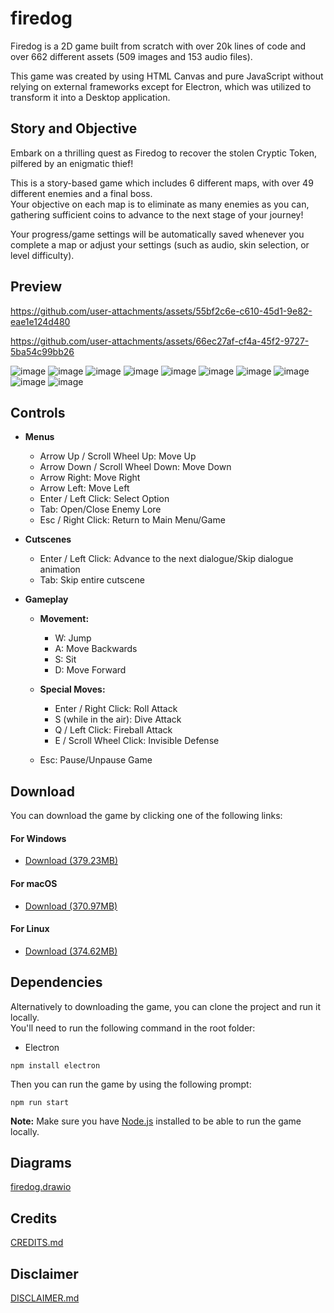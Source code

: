 # firedog
Firedog is a 2D game built from scratch with over 20k lines of code and over 662 different assets (509 images and 153 audio files).

This game was created by using HTML Canvas and pure JavaScript without relying on external frameworks except for 
Electron, which was utilized to transform it into a Desktop application.

## Story and Objective
Embark on a thrilling quest as Firedog to recover the stolen Cryptic Token, pilfered by an enigmatic thief! <br>

This is a story-based game which includes 6 different maps, with over 49 different enemies and a final boss. <br>
Your objective on each map is to eliminate as many enemies as you can, gathering sufficient coins to advance to the next stage of your journey! <br>

Your progress/game settings will be automatically saved whenever you complete a map or adjust your settings (such as audio, skin selection, or level difficulty).

## Preview
https://github.com/user-attachments/assets/55bf2c6e-c610-45d1-9e82-eae1e124d480

https://github.com/user-attachments/assets/66ec27af-cf4a-45f2-9727-5ba54c99bb26

![image](https://raw.githubusercontent.com/danialjivraj/firedog/main/githubPreviews/imagePreview1.png)
![image](https://raw.githubusercontent.com/danialjivraj/firedog/main/githubPreviews/imagePreview2.png)
![image](https://raw.githubusercontent.com/danialjivraj/firedog/main/githubPreviews/imagePreview3.png)
![image](https://raw.githubusercontent.com/danialjivraj/firedog/main/githubPreviews/imagePreview4.png)
![image](https://raw.githubusercontent.com/danialjivraj/firedog/main/githubPreviews/imagePreview5.png)
![image](https://raw.githubusercontent.com/danialjivraj/firedog/main/githubPreviews/imagePreview6.png)
![image](https://raw.githubusercontent.com/danialjivraj/firedog/main/githubPreviews/imagePreview7.png)
![image](https://raw.githubusercontent.com/danialjivraj/firedog/main/githubPreviews/imagePreview8.png)
![image](https://raw.githubusercontent.com/danialjivraj/firedog/main/githubPreviews/imagePreview9.png)
![image](https://raw.githubusercontent.com/danialjivraj/firedog/main/githubPreviews/imagePreview10.png)

## Controls
- **Menus**
  - Arrow Up / Scroll Wheel Up: Move Up
  - Arrow Down / Scroll Wheel Down: Move Down
  - Arrow Right: Move Right
  - Arrow Left: Move Left
  - Enter / Left Click: Select Option
  - Tab: Open/Close Enemy Lore
  - Esc / Right Click: Return to Main Menu/Game

- **Cutscenes**
  - Enter / Left Click: Advance to the next dialogue/Skip dialogue animation
  - Tab: Skip entire cutscene

- **Gameplay**
  - **Movement:**
    - W: Jump
    - A: Move Backwards
    - S: Sit
    - D: Move Forward

  - **Special Moves:**
    - Enter / Right Click: Roll Attack
    - S (while in the air): Dive Attack
    - Q / Left Click: Fireball Attack
    - E / Scroll Wheel Click: Invisible Defense

  - Esc: Pause/Unpause Game

## Download

You can download the game by clicking one of the following links:

#### For Windows
- [Download (379.23MB)](https://www.mediafire.com/file/n8g5kbkjoo4glj7/Firedog-win32-x64.zip/file)

#### For macOS
- [Download (370.97MB)](https://www.mediafire.com/file/0w704qyapbvs05e/Firedog-darwin-x64.zip/file)

#### For Linux
- [Download (374.62MB)](https://www.mediafire.com/file/ei69pyxth6iehac/Firedog-linux-x64.zip/file)

## Dependencies
Alternatively to downloading the game, you can clone the project and run it locally. <br>
You'll need to run the following command in the root folder:
- Electron
```
npm install electron
```

Then you can run the game by using the following prompt:
```
npm run start
```

**Note:** Make sure you have [Node.js](https://nodejs.org/en/download) installed to be able to run the game locally.

## Diagrams
[firedog.drawio](https://drive.google.com/file/d/1UzqG0iWC3djNO5h_WFIayjSSvS6cQqbG/view?usp=sharing)

## Credits
[CREDITS.md](https://github.com/danialjivraj/firedog/blob/main/CREDITS.md)

## Disclaimer
[DISCLAIMER.md](https://github.com/danialjivraj/firedog/blob/main/DISCLAIMER.md)

